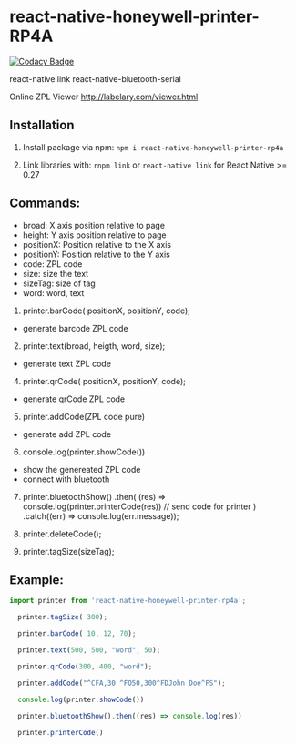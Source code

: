 # react-native-honeywell-printer-RP4A

[![Codacy Badge](https://api.codacy.com/project/badge/Grade/0279409f9694473b9251922d64a2e268)](https://app.codacy.com/manual/gabrielsimongianotti/react-native-honeywell-printer-RP4A?utm_source=github.com&utm_medium=referral&utm_content=gabrielsimongianotti/react-native-honeywell-printer-RP4A&utm_campaign=Badge_Grade_Settings)

react-native link react-native-bluetooth-serial
 
Online ZPL Viewer http://labelary.com/viewer.html


## Installation
1. Install package via npm: `npm i react-native-honeywell-printer-rp4a`

2. Link libraries with: `rnpm link` or `react-native link` for React Native >= 0.27

## Commands:
 
  - broad: X axis position relative to page
  - height: Y axis position relative to page
  - positionX: Position relative to the X axis
  - positionY: Position relative to the Y axis
  - code: ZPL code
  - size: size the text
  - sizeTag: size of tag
  - word: word, text


  1. printer.barCode( positionX, positionY, code);
  - generate barcode ZPL code


  2. printer.text(broad, heigth, word, size);
  - generate text ZPL code


  4. printer.qrCode( positionX, positionY, code);
  - generate qrCode ZPL code


  5. printer.addCode(ZPL code pure)
  - generate add ZPL code


  6. console.log(printer.showCode())
  - show the genereated ZPL code
  - connect with bluetooth


  7. printer.bluetoothShow()
    .then(
      (res) => console.log(printer.printerCode(res)) // send code for printer
    )
    .catch((err) => console.log(err.message));


  8. printer.deleteCode();

  9. printer.tagSize(sizeTag);



## Example:
```javascript
import printer from 'react-native-honeywell-printer-rp4a';

  printer.tagSize( 300);

  printer.barCode( 10, 12, 70);

  printer.text(500, 500, "word", 50);

  printer.qrCode(300, 400, "word");

  printer.addCode("^CFA,30 ^FO50,300^FDJohn Doe^FS");

  console.log(printer.showCode())

  printer.bluetoothShow().then((res) => console.log(res))
  
  printer.printerCode()

```
